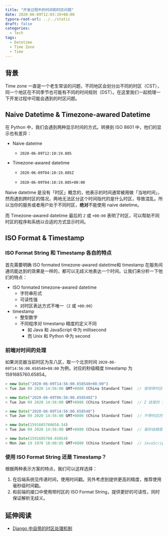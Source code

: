 ```yaml
---
title: "开发过程中的时间和时区问题"
date: 2020-06-09T12:03:19+08:00
typora-root-url: ../../static
draft: false
categories:
  - Tech
tags:
  - Datetime
  - Time Zone
  - Time
---
```


## 背景

Time zone 一直是一个老生常谈的问题，不同地区会划分出不同的时区（CST），同一个地区在不同季节也可能有不同的时间规则（DST）。在这里我们一起梳理一下开发过程中可能会遇到的时区问题。

## Naive Datetime & Timezone-awared Datetime

在 Python 中，我们会遇到两种显示时间的方式。转换到 ISO 8601 中，他们的显示也有差异：

* Naive dateime

  *  `2020-06-09T12:10:19.805`

* Timezone-awared datetime

  *  `2020-06-09T04:10:19.805Z`

  * `2020-06-09T04:10:19.805+00:00`

Naive datetime 是没有「时区」概念的，他表示的时间通常被用做「当地时间」，然而遇到跨时区的情况，两地无法区分这个时间指代的是什么时区，导致混乱。所以当你的服务或者用户处于不同时区，**绝对**不能使用 naive datetime。

而 Timezone-awared datetime 最后的 `Z` 或 `+00:00` 表明了时区，可以帮助不同时区的程序和系统以合适的方式显示时间。

## ISO Format & Timestamp

### ISO Format String 和 Timestamp 各自的特点

首先需要明确 ISO formated timezone-awared datetime和 timestamp 在服务间通讯能达到的效果是一样的，都可以无歧义地表达一个时间。让我们来分析一下他们的特点：

* ISO formated timezone-awared datetime
  * 字符串形式
  * 可读性强
  * 对时区表达方式不唯一（`Z` 或 `+00:00`）
* timestamp
  * 整型数字
  * 不同程序对 timestamp 精度的定义不同
    * 如 Java 和 JavaScript 中为 millisecond
    * 而 Unix 和 Python 中为 second

### 前端对时间的处理

如果浏览器当前时区为东八区，取一个北京时间 `2020-06-09T14:56:00.658540+08:00` 为例，对应的秒级精度 timestamp 为 1591685760.65854。

```js
> new Date("2020-06-09T14:56:00.658540+08:00")
< Tue Jun 09 2020 14:56:00 GMT+0800 (China Standard Time)  // 使用带时区 ISO format 可以正确解析

> new Date("2020-06-09T06:56:00.658540Z")
< Tue Jun 09 2020 14:56:00 GMT+0800 (China Standard Time)  // Z 结尾的 ISO format 也可以正确解析

> new Date("2020-06-09T14:56:00.658540")
< Tue Jun 09 2020 14:56:00 GMT+0800 (China Standard Time)  // 不带时区的 ISO format 会被当作浏览器当前时区解析

> new Date(1591685760658.54)
< Tue Jun 09 2020 14:56:00 GMT+0800 (China Standard Time)  // 毫秒级精度的时间戳可以正确解析

> new Date(1591685760.65854)
< Mon Jan 19 1970 18:08:05 GMT+0800 (China Standard Time)  // JavaScript 只能理解毫秒级的时间戳，秒级精度的时间戳会解析到错误时间
```

### 使用 ISO Format String 还是 Timestamp？

根据两种表示方案的特点，我们可以这样选择：

1. 在后端系统见传递时间，使用时间戳。另外考虑到提供更高的精度，推荐使用毫秒级时间戳。
2. 和前端的接口中使用带时区的 ISO Format String，提供更好的可读性，同时保证解析无歧义。

## 延伸阅读

* [Django 中自带的时区处理机制](https://docs.djangoproject.com/en/3.0/topics/i18n/timezones/)